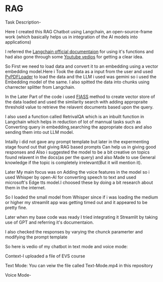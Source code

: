 # RAG
Task Description-

Here I created this RAG Chatbot using Langchain, an open-source-frame work (which basically helps us in integration of the AI models into applications)

I referred the [Langchain official documentaion](https://python.langchain.com/docs/introduction/) for using it's functions and had also gone through some [Youtube vedios](https://www.youtube.com/watch?v=1bUy-1hGZpI&t=126s) for getting a clear idea.

So First we need to load data and convert it to an embedding using a vector embedding model.Here i Took the data as a input from the user and used [PyPDFLoader](https://python.langchain.com/docs/integrations/document_loaders/pypdfloader/) to load the data and the LLM i used was gemini so i used the Embedding model of the same.
I also spitted the data into chunks using charrecter splitter from Langchain.

In the Later Part of the code i used [FIASS](https://engineering.fb.com/2017/03/29/data-infrastructure/faiss-a-library-for-efficient-similarity-search/) method to create vector store of the data loaded and used the similarity search with adding appropraite threshold value to retrieve the relavent documents 
based upon the query.

I also used a function called RetrivalQA which is an inbuilt function in Langchain which helps in reduction of lot of mannual tasks such as Converting query in embedding,searching the appropriate docs and also sending them into out LLM model.

Intailly i did not gave any prompt template but later in the expermenting stage found out that giving RAG based prompts Can help us in giving good responses and Also i suggested the model to be a bit creative on topics found relavent in the docs(as per the query) and also Made to use General knowledge if the topic is completely irrelevant(But it will mention it).

Later My main focus was on Adding the voice features in the model so i used Whisper by open-AI for converting speech to text and used microsoft's Edge tts model.I choosed these by doing a bit research about them in the internet.

So I loaded the small model from Whisper since if i was loading the medium or higher my streamlit app was getting timed out and it appeared to be pretty fine.

Later when my base code was ready I tried integrating it Streamlit by taking use of GPT and referring it's documentaion.

I also checked the responses by varying the chunck paramerter and modifying the prompt template 

So here is vedio of my chatbot in text mode and voice mode:

 Context-I uploaded a file of EVS course
 
 Text Mode:
 You can veiw the file called Text-Mode.mp4 in this repository

 Voice Mode-
 
 
 

